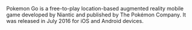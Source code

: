 Pokemon Go is a free-to-play location-based augmented reality mobile game developed by Niantic and published by The Pokémon Company. It was released in July 2016 for iOS and Android devices. 